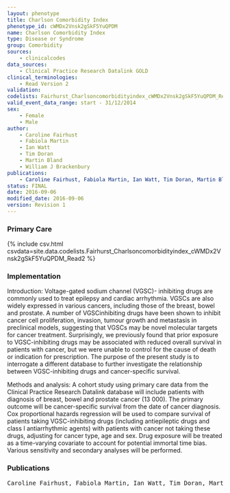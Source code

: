 ```yaml
---
layout: phenotype
title: Charlson Comorbidity Index
phenotype_id: cWMDx2Vnsk2gSkF5YuQPDM
name: Charlson Comorbidity Index
type: Disease or Syndrome
group: Comorbidity
sources: 
    - clinicalcodes
data_sources:
    - Clinical Practice Research Datalink GOLD
clinical_terminologies:
    - Read Version 2
validation:
codelists: Fairhurst_Charlsoncomorbidityindex_cWMDx2Vnsk2gSkF5YuQPDM_Read2.csv
valid_event_data_range: start - 31/12/2014
sex:
    - Female
    - Male
author:
    - Caroline Fairhust
    - Fabiola Martin
    - Ian Watt
    - Tim Doran
    - Martin Bland
    - William J Brackenbury    
publications:
    - Caroline Fairhust, Fabiola Martin, Ian Watt, Tim Doran, Martin Bland, William J Brackenbury, Sodium channel-inhibiting drugs and cancer survival: protocol for a cohort study using the CPRD primary care database. BMJ Open, 6(e0111661),  2016.
status: FINAL
date: 2016-09-06
modified_date: 2016-09-06
version: Revision 1
---
```


### Primary Care

{% include csv.html csvdata=site.data.codelists.Fairhurst_Charlsoncomorbidityindex_cWMDx2Vnsk2gSkF5YuQPDM_Read2 %}

### Implementation

Introduction: 
Voltage-gated sodium channel (VGSC)-
inhibiting drugs are commonly used to treat epilepsy
and cardiac arrhythmia. VGSCs are also widely
expressed in various cancers, including those of the
breast, bowel and prostate. A number of VGSCinhibiting
drugs have been shown to inhibit cancer cell
proliferation, invasion, tumour growth and metastasis
in preclinical models, suggesting that VGSCs may be
novel molecular targets for cancer treatment.
Surprisingly, we previously found that prior exposure
to VGSC-inhibiting drugs may be associated with
reduced overall survival in patients with cancer, but we
were unable to control for the cause of death or
indication for prescription. The purpose of the present
study is to interrogate a different database to further
investigate the relationship between VGSC-inhibiting
drugs and cancer-specific survival.

Methods and analysis: 
A cohort study using
primary care data from the Clinical Practice Research
Datalink database will include patients with diagnosis
of breast, bowel and prostate cancer (13 000). The
primary outcome will be cancer-specific survival from
the date of cancer diagnosis. Cox proportional hazards
regression will be used to compare survival of patients
taking VGSC-inhibiting drugs (including antiepileptic
drugs and class I antiarrhythmic agents) with patients
with cancer not taking these drugs, adjusting for
cancer type, age and sex. Drug exposure will be treated
as a time-varying covariate to account for potential
immortal time bias. Various sensitivity and secondary
analyses will be performed.

### Publications

<pre>
Caroline Fairhust, Fabiola Martin, Ian Watt, Tim Doran, Martin Bland, William J Brackenbury, Sodium channel-inhibiting drugs and cancer survival: protocol for a cohort study using the CPRD primary care database. BMJ Open, 6(e0111661),  2016.
</pre>
